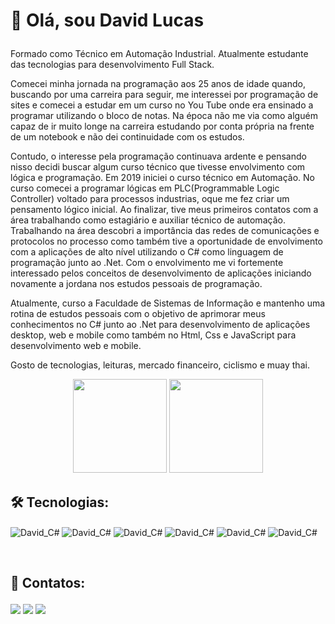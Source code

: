 <h1><p>👋 Olá, sou David Lucas</p></h1> 

<p>Formado como Técnico em Automação Industrial.
Atualmente estudante das tecnologias para desenvolvimento Full Stack.</p>

<p>Comecei minha jornada na programação aos 25 anos de idade quando, buscando por uma carreira para seguir, me interessei por programação de sites e comecei a estudar em um curso no You Tube onde era ensinado a programar utilizando o bloco de notas. Na época não me via como alguém capaz de ir muito longe na carreira estudando por conta própria na frente de um notebook e não dei continuidade com os estudos.</p>

<p>Contudo, o interesse pela programação continuava ardente e pensando nisso decidi buscar algum curso técnico que tivesse envolvimento com lógica e programação. Em 2019 iniciei o curso técnico em Automação. No curso comecei a programar lógicas em PLC(Programmable Logic Controller) voltado para processos industrias, oque me fez criar um pensamento lógico inicial. Ao finalizar, tive meus primeiros contatos com a área trabalhando como estagiário e auxiliar técnico de automação. Trabalhando na área descobri a importância das redes de comunicações e protocolos no processo como também tive a oportunidade de envolvimento com a aplicações de alto nível utilizando o C# como linguagem de programação junto ao .Net. Com o envolvimento me vi fortemente interessado pelos conceitos de desenvolvimento de aplicações iniciando novamente a jordana nos estudos pessoais de programação.</p> 

<p>Atualmente, curso a Faculdade de Sistemas de Informação e mantenho uma rotina de estudos pessoais com o objetivo de aprimorar meus conhecimentos no C# junto ao .Net para desenvolvimento de aplicações desktop, web e mobile como também no Html, Css e JavaScript para desenvolvimento web e mobile.</p>

<p>Gosto de tecnologias, leituras, mercado financeiro, ciclismo e muay thai.</p>

<div align="center"> 
<p>  
 <img height="150em" src="https://github-readme-stats.vercel.app/api?username=DavidLucas2021&show_icons=true&theme=dark&include_all_commits=true&count_private=true"/>
 <img height="150em" src="https://github-readme-stats.vercel.app/api/top-langs/?username=DavidLucas2021&layout=compact&langs_count=7&theme=dark"/> 
</p>
</div>
  
<h2>🛠 Tecnologias:</h2>


<p>
<img align="center" alt="David_C#" src="https://img.shields.io/badge/-CSHARP-333333?style=flat&logo=CSHARP&logoColor=6A5ACD">
<img align="center" alt="David_C#" src="https://img.shields.io/badge/-.NET-333333?style=flat&logo=DOTNET&logoColor=0000FF">
<img align="center" alt="David_C#" src="https://img.shields.io/badge/-ASP.NET-333333?style=flat&logo=DOTNET&logoColor=0000FF">
<img align="center" alt="David_C#" src="https://img.shields.io/badge/-SQLSERVER-333333?style=flat&logo=microsoft-sql-server">
<img align="center" alt="David_C#" src="https://img.shields.io/badge/-HTML-333333?style=flat&logo=HTML5">
<img align="center" alt="David_C#" src="https://img.shields.io/badge/-CSS-333333?style=flat&logo=CSS3&logoColor=1572B6"> 
</p> 

<br>

<h2><p>📱 Contatos:</p></h2>
<div>
 <a href = "mailto:dlaredes@gmail.com"><img src="https://img.shields.io/badge/-Gmail-%23333?style=for-the-badge&logo=gmail&logoColor=white" target="_blank"></a>
 <a href="https://www.linkedin.com/in/-david-lucas?lipi=urn%3Ali%3Apage%3Ad_flagship3_profile_view_base_contact_details%3BdmCh%2F4enSfmEXEnh1ERakQ%3D%3D" target="_blank"><img src="https://img.shields.io/badge/-LinkedIn-%230077B5?style=for-the-badge&logo=linkedin&logoColor=white" target="_blank"></a>
 <a href="https://www.instagram.com/david_lucas.93/" target="_blank"><img src="https://img.shields.io/badge/-Instagram-%23E4405F?style=for-the-badge&logo=instagram&logoColor=white" target="_blank"></a>  
 </div>

